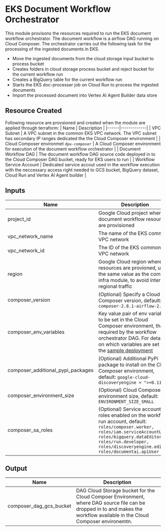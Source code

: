 # EKS Document Workflow Orchestrator
This module provisons the resources required to run the EKS document workflow orchestrator. The document workflow is a airflow DAG running on Cloud Composer. 
The orchestrator carries out the following task for the processing of the ingested documents in EKS.
- Move the ingested documents from the cloud storage input bucket to process bucket
- Creates folders in cloud storage process bucket and reject bucket for the current workflow run
- Creates a BigQuery table for the current workflow run
- Starts the EKS doc-processer job on Cloud Run to process the ingested documents
- Import the processed document into Vertex AI Agent Builder data store

## Resource Created
Following resource are provsioned and created when the module are applied through terraform:
| Name | Description |
|------|-------------|
| VPC Subnet | A VPC subnet in the common EKS VPC network. The VPC subnet has secondary IP ranges dedicated the the Cloud Composer environment |
| Cloud Composer environmet `dpu-composer` | A Cloud Composer environment for execution of the document workflow orchestrator |
| Document Workflow DAG | The document workflow DAG source code deployed in to the Cloud Composer DAG bucket, ready for EKS users to run |
| Workflow Service Account | Dedicated service accout used in the workflow execution with the neccessary access right needed to GCS bucket, BigQuery dataset, Cloud Run and Vertex AI Agent builder |

## Inputs

| Name | Description |
|------|-------------|
| project_id | Google Cloud project where document workflow resource are provisioned |
| vpc_network_name | The name of the EKS common VPC network |
| vpc_network_id | The ID of the EKS common VPC network |
| region | Google Cloud region where the resources are provioned, used the same value as the common infra module, to avoid inter regional traffic |
| composer_version | (Optional) Specify a Cloud Composer version, default: `composer-2.8.1-airflow-2.7.3`|
| composer_env_variables | Key value pair of env variable to be set in the Cloud Composer environment, that required by the workflow orchestrator DAG. For details on which variables are set set the [sample deployment](../../sample-deployments/composer-orchestrated-process/main.tf) |
| composer_additional_pypi_packages | (Optional) Additional PyPi package to install on the Cloud Composer environment, default: `google-cloud-discoveryengine = ">=0.11.11"` |
| composer_environment_size | (Optional) Cloud Composer environment size, default: `ENVIRONMENT_SIZE_SMALL` |
| composer_sa_roles | (Optional) Service account roles  enabled on the workflow run account, default: `roles/composer.worker, roles/iam.serviceAccountUser, roles/bigquery.dataEditor, roles/run.developer, roles/discoveryengine.editor, roles/documentai.apiUser`|

## Output
| Name | Description |
|------|-------------|
| composer_dag_gcs_bucket | DAG Cloud Storage bucket for the Cloud Compoer Environment, where DAG source file can be dropped in to and makes the workflow available in the Cloud Composer environemtn. |